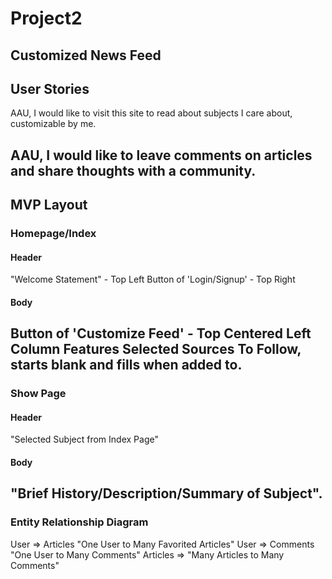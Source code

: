 # Project2

Customized News Feed
---
## User Stories

AAU, I would like to visit this site to read about subjects I care about, customizable by me.

AAU, I would like to leave comments on articles and share thoughts with a community.
---
## MVP Layout


### Homepage/Index

#### Header
"Welcome Statement" - Top Left
Button of 'Login/Signup' - Top Right

 #### Body
Button of 'Customize Feed' - Top Centered
Left Column Features Selected Sources To Follow, starts blank and fills when added to.
---
### Show Page

#### Header
"Selected Subject from Index Page"

#### Body

"Brief History/Description/Summary of Subject".
---

### Entity Relationship Diagram

User => Articles "One User to Many Favorited Articles"
User => Comments "One User to Many Comments"
Articles => "Many Articles to Many Comments"